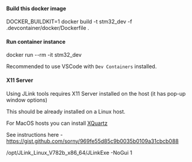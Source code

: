 #### Build this docker image

DOCKER_BUILDKIT=1 docker build -t stm32_dev -f .devcontainer/docker/Dockerfile .

#### Run container instance

docker run --rm -it stm32_dev

Recommended to use VSCode with `Dev Containers` installed.

#### X11 Server

Using JLink tools requires X11 Server installed on the host (it has pop-up window options)

This should be already installed on a Linux host.

For MacOS hosts you can install [XQuartz](https://www.xquartz.org/)

See instructions here - https://gist.github.com/sorny/969fe55d85c9b0035b0109a31cbcb088

/opt/JLink_Linux_V782b_x86_64/JLinkExe -NoGui 1